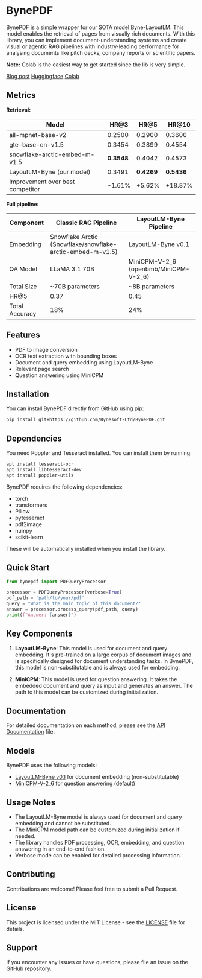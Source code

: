 # BynePDF

BynePDF is a simple wrapper for our SOTA model Byne-LayoutLM. This model enables the retrieval of pages from visually rich documents. 
With this library, you can implement document-understanding systems and create visual or agentic RAG pipelines with industry-leading performance for analysing documents like pitch decks, company reports or scientific papers.

**Note:** Colab is the easiest way to get started since the lib is very simple.

[Blog post](https://blog.bynedocs.com/layoutlm-byne-v0.1-beta-launch)
[Huggingface](https://huggingface.co/Byne/LayoutLM-Byne-v0.1)
[Colab](https://colab.research.google.com/drive/1YkPtCOrXdDMTv_gm14VoZeofJoNRotzO?authuser=1#scrollTo=F7UqOgtY_MjK)

## Metrics
**Retrieval:**

| Model                           | HR@3           | HR@5           | HR@10          |
|---------------------------------|----------------|----------------|----------------|
| all-mpnet-base-v2               | 0.2500         | 0.2900         | 0.3600         |
| gte-base-en-v1.5                | 0.3454         | 0.3899         | 0.4554         |
| snowflake-arctic-embed-m-v1.5   | **0.3548**     | 0.4042         | 0.4573         |
| LayoutLM-Byne (our model)       | 0.3491         | **0.4269**     | **0.5436**     |
| Improvement over best competitor| -1.61%         | +5.62%         | +18.87%        |

**Full pipeline:**

| Component      | Classic RAG Pipeline                                       | LayoutLM-Byne Pipeline                |
|----------------|------------------------------------------------------------|---------------------------------------|
| Embedding      | Snowflake Arctic (Snowflake/snowflake-arctic-embed-m-v1.5) | LayoutLM-Byne v0.1                    |
| QA Model       | LLaMA 3.1 70B                                              | MiniCPM-V-2_6 (openbmb/MiniCPM-V-2_6) |
| Total Size     | ~70B parameters                                            | ~8B parameters                        |
| HR@5           | 0.37                                                       | 0.45                                  |
| Total Accuracy | 18%                                                        | 24%                                   |


## Features

- PDF to image conversion
- OCR text extraction with bounding boxes
- Document and query embedding using LayoutLM-Byne
- Relevant page search
- Question answering using MiniCPM

## Installation

You can install BynePDF directly from GitHub using pip:

```bash
pip install git+https://github.com/Bynesoft-Ltd/BynePDF.git
```

## Dependencies

You need Poppler and Tesseract installed. You can install them by running:

```bash
apt install tesseract-ocr
apt install libtesseract-dev
apt install poppler-utils
```

BynePDF requires the following dependencies:

- torch
- transformers
- Pillow
- pytesseract
- pdf2image
- numpy
- scikit-learn

These will be automatically installed when you install the library.

## Quick Start

```python
from bynepdf import PDFQueryProcessor

processor = PDFQueryProcessor(verbose=True)
pdf_path = 'path/to/your/pdf'
query = "What is the main topic of this document?"
answer = processor.process_query(pdf_path, query)
print(f"Answer: {answer}")
```

## Key Components

1. **LayoutLM-Byne**: This model is used for document and query embedding. It's pre-trained on a large corpus of document images and is specifically designed for document understanding tasks. In BynePDF, this model is non-substitutable and is always used for embedding.

2. **MiniCPM**: This model is used for question answering. It takes the embedded document and query as input and generates an answer. The path to this model can be customized during initialization.

## Documentation

For detailed documentation on each method, please see the [API Documentation](docs/API.md) file.

## Models

BynePDF uses the following models:

- [LayoutLM-Byne v0.1](https://huggingface.co/Byne/LayoutLM-Byne-v0.1) for document embedding (non-substitutable)
- [MiniCPM-V-2_6](https://huggingface.co/openbmb/MiniCPM-V-2_6) for question answering (default)

## Usage Notes

- The LayoutLM-Byne model is always used for document and query embedding and cannot be substituted.
- The MiniCPM model path can be customized during initialization if needed.
- The library handles PDF processing, OCR, embedding, and question answering in an end-to-end fashion.
- Verbose mode can be enabled for detailed processing information.

## Contributing

Contributions are welcome! Please feel free to submit a Pull Request.

## License

This project is licensed under the MIT License - see the [LICENSE](LICENSE) file for details.

## Support

If you encounter any issues or have questions, please file an issue on the GitHub repository.
